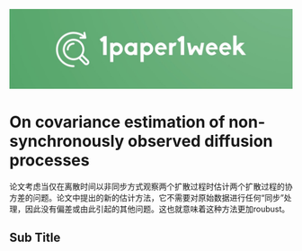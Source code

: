 ![1paper1week](../../docs/1paper1week-git.jpg)

# On covariance estimation of non-synchronously observed diffusion processes

论文考虑当仅在离散时间以非同步方式观察两个扩散过程时估计两个扩散过程的协方差的问题。论文中提出的新的估计方法，它不需要对原始数据进行任何“同步”处理，因此没有偏差或由此引起的其他问题。这也就意味着这种方法更加roubust。


## Sub Title
